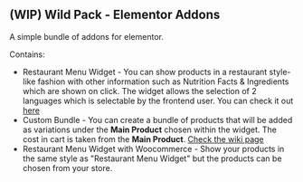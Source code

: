 ## (WIP) Wild Pack - Elementor Addons

A simple bundle of addons for elementor.

Contains:

* Restaurant Menu Widget - You can show products in a restaurant style-like fashion with other information such as Nutrition Facts & Ingredients which are shown on click. The widget allows the selection of 2 languages which is selectable by the frontend user. You can check it out [here](https://github.com/WildWomble/elementor-restaurant-menu)
* Custom Bundle - You can create a bundle of products that will be added as variations under the **Main Product** chosen within the widget. The cost in cart is taken from the **Main Product**. [Check the wiki page](https://github.com/WildWomble/wild-pack-elementor/wiki/Custom-Bundle-Widget)
* Restaurant Menu Widget with Woocommerce - Show your products in the same style as "Restaurant Menu Widget" but the products can be chosen from your store.
